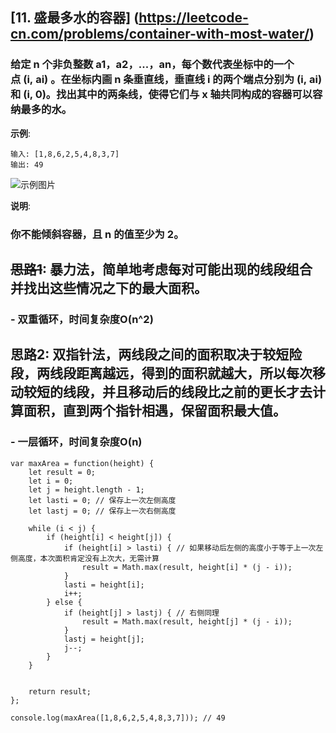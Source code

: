 ## [11. 盛最多水的容器] (https://leetcode-cn.com/problems/container-with-most-water/)
### 给定 n 个非负整数 a1，a2，...，an，每个数代表坐标中的一个点 (i, ai) 。在坐标内画 n 条垂直线，垂直线 i 的两个端点分别为 (i, ai) 和 (i, 0)。找出其中的两条线，使得它们与 x 轴共同构成的容器可以容纳最多的水。

**示例**:
```
输入: [1,8,6,2,5,4,8,3,7]
输出: 49
```

![示例图片](https://aliyun-lc-upload.oss-cn-hangzhou.aliyuncs.com/aliyun-lc-upload/uploads/2018/07/25/question_11.jpg)

**说明**:
### 你不能倾斜容器，且 n 的值至少为 2。

## ~~思路1~~: 暴力法，简单地考虑每对可能出现的线段组合并找出这些情况之下的最大面积。
### - 双重循环，时间复杂度O(n^2)

## 思路2: 双指针法，两线段之间的面积取决于较短险段，两线段距离越远，得到的面积就越大，所以每次移动较短的线段，并且移动后的线段比之前的更长才去计算面积，直到两个指针相遇，保留面积最大值。
### - 一层循环，时间复杂度O(n)


```
var maxArea = function(height) {
    let result = 0;
    let i = 0; 
    let j = height.length - 1;
    let lasti = 0; // 保存上一次左侧高度
    let lastj = 0; // 保存上一次右侧高度
    
    while (i < j) {
        if (height[i] < height[j]) {
            if (height[i] > lasti) { // 如果移动后左侧的高度小于等于上一次左侧高度，本次面积肯定没有上次大，无需计算
                result = Math.max(result, height[i] * (j - i));
            }
            lasti = height[i];
            i++;
        } else {
            if (height[j] > lastj) { // 右侧同理
                result = Math.max(result, height[j] * (j - i));
            }
            lastj = height[j];
            j--;
        }
    }
    

    return result;
};

console.log(maxArea([1,8,6,2,5,4,8,3,7])); // 49
```